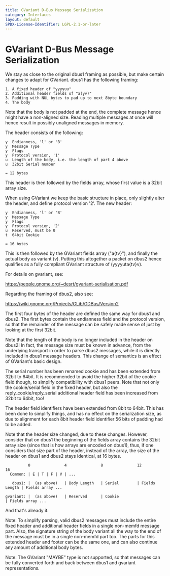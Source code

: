 ```yaml
---
title: GVariant D-Bus Message Serialization
category: Interfaces
layout: default
SPDX-License-Identifier: LGPL-2.1-or-later
---
```


# GVariant D-Bus Message Serialization

We stay as close to the original dbus1 framing as possible, but make
certain changes to adapt for GVariant. dbus1 has the following
framing:

    1. A fixed header of "yyyyuu"
    2. Additional header fields of "a(yv)"
    3. Padding with NUL bytes to pad up to next 8byte boundary
    4. The body

Note that the body is not padded at the end, the complete message
hence might have a non-aligned size. Reading multiple messages at once
will hence result in possibly unaligned messages in memory.

The header consists of the following:

    y  Endianness, 'l' or 'B'
    y  Message Type
    y  Flags
    y  Protocol version, '1'
    u  Length of the body, i.e. the length of part 4 above
    u  32bit Serial number

    = 12 bytes

This header is then followed by the fields array, whose first value is
a 32bit array size.

When using GVariant we keep the basic structure in place, only
slightly alter the header, and define protocol version '2'. The new
header:

    y  Endianness, 'l' or 'B'
    y  Message Type
    y  Flags
    y  Protocol version, '2'
    u  Reserved, must be 0
    t  64bit Cookie

    = 16 bytes

This is then followed by the GVariant fields array ("a{tv}"), and
finally the actual body as variant (v). Putting this altogether a
packet on dbus2 hence qualifies as a fully compliant GVariant
structure of (yyyyuta{tv}v).

For details on gvariant, see:

https://people.gnome.org/~desrt/gvariant-serialisation.pdf

Regarding the framing of dbus2, also see:

https://wiki.gnome.org/Projects/GLib/GDBus/Version2

The first four bytes of the header are defined the same way for dbus1
and dbus2. The first bytes contain the endianness field and the
protocol version, so that the remainder of the message can be safely
made sense of just by looking at the first 32bit.

Note that the length of the body is no longer included in the header
on dbus2! In fact, the message size must be known in advance, from the
underlying transport in order to parse dbus2 messages, while it is
directly included in dbus1 message headers. This change of semantics
is an effect of GVariant's basic design.

The serial number has been renamed cookie and has been extended from
32bit to 64bit. It is recommended to avoid the higher 32bit of the
cookie field though, to simplify compatibility with dbus1 peers. Note
that not only the cookie/serial field in the fixed header, but also
the reply_cookie/reply_serial additional header field has been
increased from 32bit to 64bit, too!

The header field identifiers have been extended from 8bit to
64bit. This has been done to simplify things, and has no effect
on the serialization size, as due to alignment for each 8bit
header field identifier 56 bits of padding had to be added.

Note that the header size changed, due to these changes. However,
consider that on dbus1 the beginning of the fields array contains the
32bit array size (since that is how arrays are encoded on dbus1),
thus, if one considers that size part of the header, instead of the
array, the size of the header on dbus1 and dbus2 stays identical, at
16 bytes.

              0               4               8               12              16
      Common: | E | T | F | V | ...

       dbus1: |  (as above)   | Body Length   | Serial        | Fields Length | Fields array ...

    gvariant: |  (as above)   | Reserved      | Cookie                        | Fields array ...

And that's already it.

Note: To simplify parsing, valid dbus2 messages must include the entire
      fixed header and additional header fields in a single non-memfd
      message part. Also, the signature string of the body variant all the
      way to the end of the message must be in a single non-memfd part
      too. The parts for this extended header and footer can be the same
      one, and can also continue any amount of additional body bytes.

Note: The GVariant "MAYBE" type is not supported, so that messages can
      be fully converted forth and back between dbus1 and gvariant
      representations.
